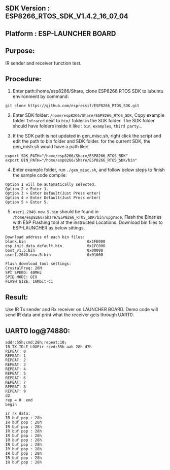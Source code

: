 ## SDK Version : ESP8266_RTOS_SDK_V1.4.2_16_07_04
## Platform : ESP-LAUNCHER BOARD

## Purpose:
IR sender and receiver function test.

## Procedure:
1. Enter path:/home/esp8266/Share, clone ESP8266 RTOS SDK to lubuntu environment by command: 

```
git clone https://github.com/espressif/ESP8266_RTOS_SDK.git 
```
	   
2. Enter SDK folder: `/home/esp8266/Share/ESP8266_RTOS_SDK`, Copy example folder `Infrared` next to `bin/` folder in the SDK folder. The SDK folder should have folders inside it like : `bin`, `examples`, `third party`...

3. If the SDK path is not updated in gen_misc.sh, right click the script and edit the path to bin folder and SDK folder. for the current SDK, the gen_mish.sh would have a path like:
       
```
export SDK_PATH="/home/esp8266/Share/ESP8266_RTOS_SDK"
export BIN_PATH="/home/esp8266/Share/ESP8266_RTOS_SDK/bin"
```
	   
4. Enter example folder, run `./gen_misc.sh`, and follow below steps to finish the sample code compile:
	
```
Option 1 will be automatically selected, 
Option 2 > Enter 1. 
Option 3 > Enter Default(Just Press enter)
Option 4 > Enter Default(Just Press enter)
Option 5 > Enter 5.
```	   
5. `user1.2048.new.5.bin` should be found in `/home/esp8266/Share/ESP8266_RTOS_SDK/bin/upgrade`, Flash the Binaries with ESP Flashing tool at the instructed Locations. Download bin files to ESP-LAUNCHER as below sittings.

```		
Download address of each bin files:
blank.bin				            0x1FE000
esp_init_data_default.bin			0x1FC000
boot_v1.5.bin					    0x00000
user1.2048.new.5.bin                0x01000

Flash download tool settings:
CrystalFreq: 26M
SPI SPEED: 40MHz
SPID MODE: QIO
FLASH SIZE: 16Mbit-C1
```

## Result: 
Use IR Tx sender and Rx receiver on LAUNCHER BOARD. Demo code will send IR data and print what the receiver gets through UART0.

## UART0 log@74880:
```
addr:55h;cmd:28h;repeat:10;
IR_TX_IDLE LOOPir rcvd:55h aah 28h d7h 
REPEAT: 0
REPEAT: 1
REPEAT: 2
REPEAT: 3
REPEAT: 4
REPEAT: 5
REPEAT: 6
REPEAT: 7
REPEAT: 8
REPEAT: 9
d2
rep = 0  end 
begin

ir rx data:
IR buf pop : 28h 
IR buf pop : 28h 
IR buf pop : 28h 
IR buf pop : 28h 
IR buf pop : 28h 
IR buf pop : 28h 
IR buf pop : 28h 
IR buf pop : 28h 
IR buf pop : 28h 
IR buf pop : 28h 
IR buf pop : 28h 
```

